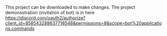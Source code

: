 This project can be downloaded to make changes.
The project demonsstration (invitation of bot) is in here https://discord.com/oauth2/authorize?client_id=858543288637718548&permissions=8&scope=bot%20applications.commands
